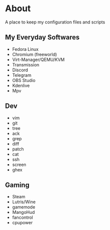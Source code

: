 # About

A place to keep my configuration files and scripts

## My Everyday Softwares

- Fedora Linux
- Chromium (freeworld)
- Virt-Manager/QEMU/KVM
- Transmission
- Discord
- Telegram
- OBS Studio
- Kdenlive
- Mpv

## Dev

- vim
- git
- tree
- ack
- grep
- diff
- patch
- cat
- ssh
- screen
- ghex

## Gaming

- Steam
- Lutris/Wine
- gamemode
- MangoHud
- fancontrol
- cpupower
